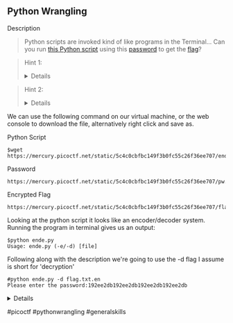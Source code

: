 Python Wrangling
----------------
Description

>Python scripts are invoked kind of like programs in the Terminal... Can you run [this Python script](https://mercury.picoctf.net/static/5c4c0cbfbc149f3b0fc55c26f36ee707/ende.py) using this [password](https://mercury.picoctf.net/static/5c4c0cbfbc149f3b0fc55c26f36ee707/pw.txt) to get the [flag](https://mercury.picoctf.net/static/5c4c0cbfbc149f3b0fc55c26f36ee707/flag.txt.en)?

>Hint 1:<details>Get the Python script accessible in your shell by entering the following command in the Terminal prompt: $ wget https://mercury.picoctf.net/static/5c4c0cbfbc149f3b0fc55c26f36ee707/ende.py</details>

>Hint 2:<details>$ man python</details>

We can use the following command on our virtual machine, or the web console to download the file, alternatively right click and save as.

Python Script 
```` Terminal
$wget https://mercury.picoctf.net/static/5c4c0cbfbc149f3b0fc55c26f36ee707/ende.py
````
Password
```` Terminal
https://mercury.picoctf.net/static/5c4c0cbfbc149f3b0fc55c26f36ee707/pw.txt
````
Encrypted Flag
```` Terminal
https://mercury.picoctf.net/static/5c4c0cbfbc149f3b0fc55c26f36ee707/flag.txt.en
````

Looking at the python script it looks like an encoder/decoder system. Running the program in terminal gives us an output:

```` Terminal
$python ende.py
Usage: ende.py (-e/-d) [file]
````

Following along with the description we're going to use the -d flag I assume is short for 'decryption'

```` Terminal
#python ende.py -d flag.txt.en
Please enter the password:192ee2db192ee2db192ee2db192ee2db
````

<details>picoCTF{4p0110_1n_7h3_h0us3_XXXXXXXX} where the X's should be a unique number, depending on the challenge.</details>

#picoctf #pythonwrangling #generalskills
